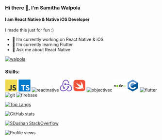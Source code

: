 ### Hi there 👋, I'm Samitha Walpola
#### I am React Native & Native iOS Developer
I made this just for fun :)


- 🔭 I’m currently working on React Native & iOS
- 🌱 I’m currently learning Flutter 
- 💬 Ask me about React Native


[<img src="https://raw.githubusercontent.com/peterthehan/peterthehan/master/assets/linkedin.svg" alt="walpola" height="40" width="40">](https://www.linkedin.com/in/walpola/)


### Skills:

<img src="https://raw.githubusercontent.com/devicons/devicon/master/icons/javascript/javascript-original.svg" alt="javascript" width="40" height="40"/> <img src="https://raw.githubusercontent.com/devicons/devicon/master/icons/typescript/typescript-original.svg" alt="typescript" width="40" height="40"/> <img src="https://reactnative.dev/img/header_logo.svg" alt="reactnative" width="40" height="40"/> <img src="https://raw.githubusercontent.com/devicons/devicon/master/icons/redux/redux-original.svg" alt="redux" width="40" height="40"/> <img src="https://raw.githubusercontent.com/devicons/devicon/master/icons/swift/swift-original.svg" alt="swift" width="40" height="40"/> <img src="https://www.vectorlogo.zone/logos/apple_objectivec/apple_objectivec-icon.svg" alt="objectivec" width="40" height="40"/> <img src="https://raw.githubusercontent.com/devicons/devicon/master/icons/nodejs/nodejs-original-wordmark.svg" alt="nodejs" width="40" height="40"/> <img src="https://raw.githubusercontent.com/devicons/devicon/master/icons/c/c-original.svg" alt="c" width="40" height="40"/> <img src="https://www.vectorlogo.zone/logos/flutterio/flutterio-icon.svg" alt="flutter" width="40" height="40"/> <img src="https://www.vectorlogo.zone/logos/git-scm/git-scm-icon.svg" alt="git" width="40" height="40"/> <img src="https://www.vectorlogo.zone/logos/firebase/firebase-icon.svg" alt="firebase" width="40" height="40"/>


[![Top Langs](https://github-readme-stats.vercel.app/api/top-langs?username=sdushan&show_icons=true&locale=en&layout=compact&langs_count=5&hide_border=true&theme=react&hide=powershell,java,c%23)](https://github.com/anuraghazra/github-readme-stats)

![GitHub stats](https://github-readme-stats.vercel.app/api?username=SDushan&show_icons=true&hide_border=true&&count_private=true&theme=react)

[![SDushan StackOverflow](https://github-readme-stackoverflow.vercel.app/?userID=9432559&theme=dark&layout=compact)](https://stackoverflow.com/users/9432559/sdushan)


![Profile views](https://gpvc.arturio.dev/SDushan)  


<!-- Visitors count -->
<!-- ![visitors](https://visitor-badge.glitch.me/badge?page_id=SDushan) -->
